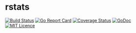 # rstats

[![Build Status](https://drone.io/github.com/lucindo/rstats/status.png)](https://drone.io/github.com/lucindo/rstats/latest)
[![Go Report Card](https://goreportcard.com/badge/github.com/lucindo/rstats)](https://goreportcard.com/report/github.com/lucindo/rstats)
[![Coverage Status](https://coveralls.io/repos/github/lucindo/rstats/badge.svg?branch=master)](https://coveralls.io/github/lucindo/rstats?branch=master)
[![GoDoc](https://godoc.org/github.com/lucindo/rstats?status.svg)](https://godoc.org/github.com/lucindo/rstats)
[![MIT Licence](https://badges.frapsoft.com/os/mit/mit.png?v=103)](https://opensource.org/licenses/mit-license.php)
